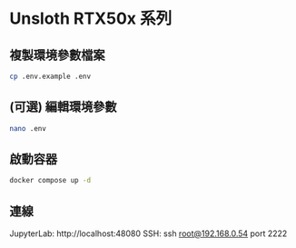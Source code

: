 # Unsloth RTX50x 系列

## 複製環境參數檔案
```bash
cp .env.example .env
```

## (可選) 編輯環境參數
```bash
nano .env
```

## 啟動容器
```bash
docker compose up -d
```

## 連線
JupyterLab: http://localhost:48080
SSH: ssh root@192.168.0.54 port 2222